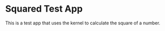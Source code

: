 Squared Test App
===================

This is a test app that uses the kernel to calculate the square of a number.
